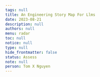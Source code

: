```yaml
---
tags: null
title: An Engineering Story Map For Llms
date: 2023-08-21
description: null
authors: null
menu: radar
toc: null
notice: null
type: null
hide_frontmatter: false
status: Assess
note: null
person: Tom X Nguyen
---
```


